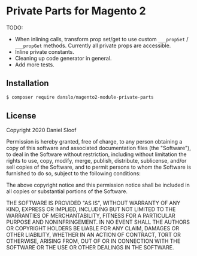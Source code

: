 # Private Parts for Magento 2

TODO:
- When inlining calls, transform prop set/get to use custom `___propSet` / `___propGet` methods. Currently all private props are accessible.
- Inline private constants.
- Cleaning up code generator in general.
- Add more tests.


## Installation

```bash
$ composer require danslo/magento2-module-private-parts
```

## License

Copyright 2020 Daniel Sloof

Permission is hereby granted, free of charge, to any person obtaining a copy of this software and associated documentation files (the "Software"), to deal in the Software without restriction, including without limitation the rights to use, copy, modify, merge, publish, distribute, sublicense, and/or sell copies of the Software, and to permit persons to whom the Software is furnished to do so, subject to the following conditions:

The above copyright notice and this permission notice shall be included in all copies or substantial portions of the Software.

THE SOFTWARE IS PROVIDED "AS IS", WITHOUT WARRANTY OF ANY KIND, EXPRESS OR IMPLIED, INCLUDING BUT NOT LIMITED TO THE WARRANTIES OF MERCHANTABILITY, FITNESS FOR A PARTICULAR PURPOSE AND NONINFRINGEMENT. IN NO EVENT SHALL THE AUTHORS OR COPYRIGHT HOLDERS BE LIABLE FOR ANY CLAIM, DAMAGES OR OTHER LIABILITY, WHETHER IN AN ACTION OF CONTRACT, TORT OR OTHERWISE, ARISING FROM, OUT OF OR IN CONNECTION WITH THE SOFTWARE OR THE USE OR OTHER DEALINGS IN THE SOFTWARE.
